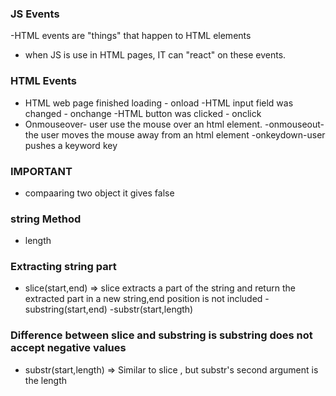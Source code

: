 ### JS Events



-HTML events are "things" that happen to HTML elements
- when JS is use in HTML pages, IT can "react" on these events.


### HTML Events
- HTML web page finished loading - onload
-HTML input field was changed - onchange
-HTML button was clicked - onclick
- Onmouseover- user use the mouse over an html element. 
-onmouseout-the user  moves the mouse away from an html element
-onkeydown-user pushes a keyword key
### IMPORTANT 
- compaaring two object it gives false
### string Method
- length
### Extracting string part
- slice(start,end) => slice  extracts  a part of the string and return the extracted part in a new string,end position is not included
-substring(start,end)
-substr(start,length)
### Difference between slice and substring is substring does not accept negative values
- substr(start,length) => Similar to slice , but substr's second argument is the length